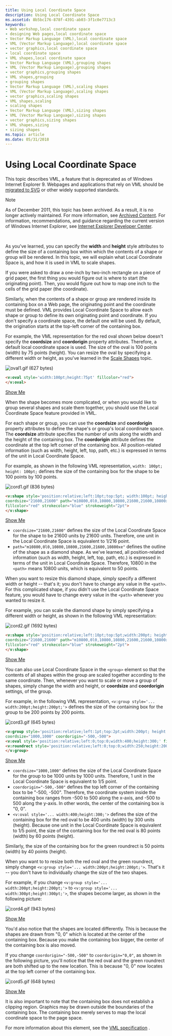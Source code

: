 ```yaml
---
title: Using Local Coordinate Space
description: Using Local Coordinate Space
ms.assetid: 8b5bc176-878f-4391-ab03-3f1c0e7713c3
keywords:
- Web workshop,local coordinate space
- designing Web pages,local coordinate space
- Vector Markup Language (VML),local coordinate space
- VML (Vector Markup Language),local coordinate space
- vector graphics,local coordinate space
- local coordinate space
- VML shapes,local coordinate space
- Vector Markup Language (VML),grouping shapes
- VML (Vector Markup Language),grouping shapes
- vector graphics,grouping shapes
- VML shapes,grouping
- grouping shapes
- Vector Markup Language (VML),scaling shapes
- VML (Vector Markup Language),scaling shapes
- vector graphics,scaling shapes
- VML shapes,scaling
- scaling shapes
- Vector Markup Language (VML),sizing shapes
- VML (Vector Markup Language),sizing shapes
- vector graphics,sizing shapes
- VML shapes,sizing
- sizing shapes
ms.topic: article
ms.date: 05/31/2018
---
```


# Using Local Coordinate Space

This topic describes VML, a feature that is deprecated as of Windows Internet Explorer 9. Webpages and applications that rely on VML should be [migrated to SVG](https://go.microsoft.com/fwlink/p/?LinkID=236964) or other widely supported standards.

> [!Note]  
> As of December 2011, this topic has been archived. As a result, it is no longer actively maintained. For more information, see [Archived Content](https://docs.microsoft.com/previous-versions/windows/internet-explorer/ie-developer/). For information, recommendations, and guidance regarding the current version of Windows Internet Explorer, see [Internet Explorer Developer Center](https://go.microsoft.com/fwlink/p/?linkid=204313).

 

As you've learned, you can specify the **width** and **height** style attributes to define the size of a containing box within which the contents of a shape or group will be rendered. In this topic, we will explain what Local Coordinate Space is, and how it is used in VML to scale shapes.

If you were asked to draw a one-inch by two-inch rectangle on a piece of grid paper, the first thing you would figure out is where to start (the originating point). Then, you would figure out how to map one inch to the cells of the grid paper (the coordinate).

Similarly, when the contents of a shape or group are rendered inside its containing box on a Web page, the originating point and the coordinate must be defined. VML provides Local Coordinate Space to allow each shape or group to define its own originating point and coordinate. If you don't specify a coordinate space, the default one will be used. By default, the origination starts at the top-left corner of the containing box.

For example, the VML representation for the red oval shown below doesn't specify the **coordsize** and **coordorigin** property attributes. Therefore, a default local coordinate space is used. The size of the oval is 100 points (width) by 75 points (height). You can resize the oval by specifying a different width or height, as you've learned in the [Scale Shapes](web-workshop---how-to-use-vml-on-web-pages----scaling-shapes.md) topic.

![oval1.gif (627 bytes)](images/oval1.gif)


```HTML
<v:oval style='width:100pt;height:75pt' fillcolor="red">
</v:oval>
```



[Show Me](https://samples.msdn.microsoft.com/workshop/samples/vml/examples/SimpleShape/Oval1.md)

When the shape becomes more complicated, or when you would like to group several shapes and scale them together, you should use the Local Coordinate Space feature provided in VML.

For each shape or group, you can use the **coordsize** and **coordorigin** property attributes to define the shape's or group's local coordinate space. The **coordsize** attribute specifies the number of units along the width and the height of the containing box. The **coordorigin** attribute defines the coordinate at the top left corner of the containing box. All position-related information (such as width, height, left, top, path, etc.) is expressed in terms of the unit in Local Coordinate Space.

For example, as shown in the following VML representation, `width: 100pt; height: 100pt;` defines the size of the containing box for the shape to be 100 points by 100 points.

![cord1.gif (836 bytes)](images/cord1.gif)


```HTML
<v:shape style='position:relative;left:10pt;top:5pt; width:100pt; height:100pt;'
coordsize="21600,21600" path="m10800,0l0,10800,10800,21600,21600,10800xe"
fillcolor="red" strokecolor="blue" strokeweight="2pt">
</v:shape>
```



[Show Me](https://samples.msdn.microsoft.com/workshop/samples/vml/examples/LocalCord/cord1.md)

-   `coordsize="21600,21600"` defines the size of the Local Coordinate Space for the shape to be 21600 units by 21600 units. Therefore, one unit in the Local Coordinate Space is equivalent to 1/216 point.
-   `path="m10800,0l0,10800,10800,21600,21600,10800xe"` defines the outline of the shape as a diamond shape. As we've learned, all position-related information (such as width, height, left, top, path, etc.) is expressed in terms of the unit in Local Coordinate Space. Therefore, 10800 in the `<path>` means 10800 units, which is equivalent to 50 points.

When you want to resize this diamond shape, simply specify a different width or height -- that's it; you don't have to change any value in the `<path>`. For this complicated shape, if you didn't use the Local Coordinate Space feature, you would have to change every value in the `<path>` whenever you wanted to resize it.

For example, you can scale the diamond shape by simply specifying a different width or height, as shown in the following VML representation:

![cord2.gif (1692 bytes)](images/cord2.gif)


```HTML
<v:shape style='position:relative;left:10pt;top:5pt;width:200pt; height:200pt;'
coordsize="21600,21600" path="m10800,0l0,10800,10800,21600,21600,10800xe"
fillcolor="red" strokecolor="blue" strokeweight="2pt">
</v:shape>
```



[Show Me](https://samples.msdn.microsoft.com/workshop/samples/vml/examples/LocalCord/cord2.md)

You can also use Local Coordinate Space in the `<group>` element so that the contents of all shapes within the group are scaled together according to the same coordinate. Then, whenever you want to scale or move a group of shapes, simply change the width and height, or **coordsize** and **coordorigin** settings, of the group.

For example, in the following VML representation, `<v:group style='... width:200pt;height:200pt;'>` defines the size of the containing box for the group to be 200 points by 200 points.

![cord3.gif (645 bytes)](images/cord3.gif)


```HTML
<v:group style='position:relative;left:1pt;top:2pt;width:200pt; height:200pt;'
coordsize="1000,1000" coordorigin="-500,-500">
<v:oval style='position:relative;left:0;top:0;width:400;height:300;' fillcolor="red" />
<v:roundrect style='position:relative;left:0;top:0;width:250;height:200;' fillcolor="green" />
</v:group>
```



[Show Me](https://samples.msdn.microsoft.com/workshop/samples/vml/examples/LocalCord/cord3.md)

-   `coordsize="1000,1000"` defines the size of the Local Coordinate Space for the group to be 1000 units by 1000 units. Therefore, 1 unit in the Local Coordinate Space is equivalent to 1/5 point.
-   `coordorigin="-500,-500"` defines the top left corner of the containing box to be "-500, -500". Therefore, the coordinate system inside the containing box ranges from -500 to 500 along the x-axis, and -500 to 500 along the y-axis. In other words, the center of the containing box is "0, 0".
-   `<v:oval style='... width:400;height:300;'>` defines the size of the containing box for the red oval to be 400 units (width) by 300 units (height). Because one unit in the Local Coordinate Space is equivalent to 1/5 point, the size of the containing box for the red oval is 80 points (width) by 60 points (height).

Similarly, the size of the containing box for the green roundrect is 50 points (width) by 40 points (height).

When you want to to resize both the red oval and the green roundrect, simply change `<v:group style='... width:200pt;height:200pt;'>`. That's it -- you don't have to individually change the size of the two shapes.

For example, if you change `<v:group style='... width:200pt;height:200pt;'>` to `<v:group style='... width:300pt;height:300pt;'>`, the shapes become larger, as shown in the following picture:

![cord4.gif (943 bytes)](images/cord4.gif)

[Show Me](https://samples.msdn.microsoft.com/workshop/samples/vml/examples/LocalCord/cord4.md)

You'd also notice that the shapes are located differently. This is because the shapes are drawn from "0, 0" which is located at the center of the containing box. Because you make the containing box bigger, the center of the containing box is also moved.

If you change `coordorigin="-500,-500"` to `coordorigin="0,0"`, as shown in the following picture, you'll notice that the red oval and the green roundrect are both shifted up to the new location. This is because "0, 0" now locates at the top left corner of the containing box.

![cord5.gif (648 bytes)](images/cord5.gif)

[Show Me](https://samples.msdn.microsoft.com/workshop/samples/vml/examples/LocalCord/cord5.md)

It is also important to note that the containing box does not establish a clipping region. Graphics may be drawn outside the boundaries of the containing box. The containing box merely serves to map the local coordinate space to the page space.

For more information about this element, see the [VML specification](https://www.w3.org/TR/NOTE-VML#-toc416858382) .

 

 




